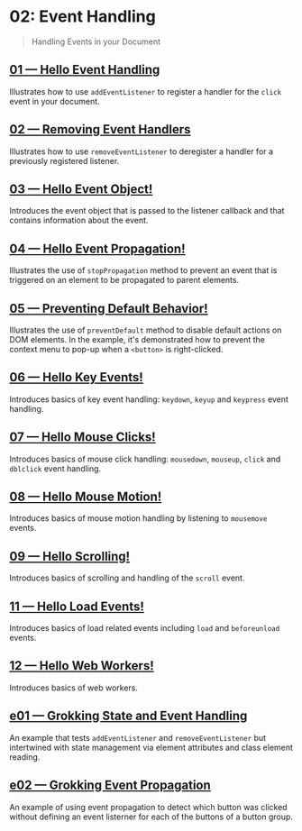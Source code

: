 # 02: Event Handling
> Handling Events in your Document

## [01 &mdash; Hello Event Handling](./01-hello-event-handling/)
Illustrates how to use `addEventListener` to register a handler for the `click` event in your document.

## [02 &mdash; Removing Event Handlers](./02-removing-event-handlers/)
Illustrates how to use `removeEventListener` to deregister a handler for a previously registered listener.

## [03 &mdash; Hello Event Object!](./03-hello-event-object/)
Introduces the event object that is passed to the listener callback and that contains information about the event.

## [04 &mdash; Hello Event Propagation!](./04-hello-event-propagation/)
Illustrates the use of `stopPropagation` method to prevent an event that is triggered on an element to be propagated to parent elements.

## [05 &mdash; Preventing Default Behavior!](./05-preventing-default-behavior/)
Illustrates the use of `preventDefault` method to disable default actions on DOM elements. In the example, it's demonstrated how to prevent the context menu to pop-up when a `<button>` is right-clicked.

## [06 &mdash; Hello Key Events!](./06-hello-key-events/)
Introduces basics of key event handling: `keydown`, `keyup` and `keypress` event handling.

## [07 &mdash; Hello Mouse Clicks!](./07-hello-mouse-clicks/)
Introduces basics of mouse click handling: `mousedown`, `mouseup`, `click` and `dblclick` event handling.

## [08 &mdash; Hello Mouse Motion!](./08-hello-mouse-motion/)
Introduces basics of mouse motion handling by listening to `mousemove` events.

## [09 &mdash; Hello Scrolling!](./09-hello-scroll-events/)
Introduces basics of scrolling and handling of the  `scroll` event.

## [11 &mdash; Hello Load Events!](./10-hello-load-events/)
Introduces basics of load related events including `load` and `beforeunload` events.

## [12 &mdash; Hello Web Workers!](./11-hello-web-workers/)
Introduces basics of web workers.

## [e01 &mdash; Grokking State and Event Handling](./e01-grokking-document-state-and-event-handling/)
An example that tests `addEventListener` and `removeEventListener` but intertwined with state management via element attributes and class element reading.

## [e02 &mdash; Grokking Event Propagation](./e02-grokking-event-propagation/)
An example of using event propagation to detect which button was clicked without defining an event listerner for each of the buttons of a button group.
